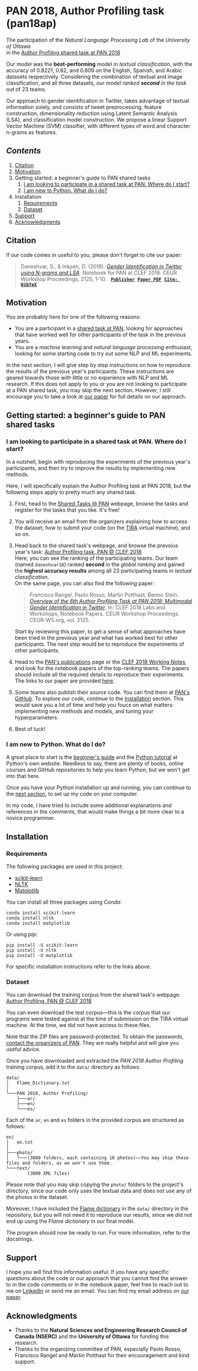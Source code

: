 # PAN 2018, Author Profiling task (pan18ap)
The participation of the *Natural Language Processing Lab* of the *University of Ottawa*\
in the [Author Profiling shared task at PAN 2018](https://pan.webis.de/clef18/pan18-web/author-profiling.html)

Our model was the **best-performing** model in *textual classification*, with the accuracy of 0.8221, 0.82, and 0.809 on the English, Spanish, and Arabic datasets respectively. Considering the combination of textual and image classification, and all three datasets, *our model ranked __second__ in the task* out of 23 teams.

Our approach to gender identification in Twitter, takes advantage of textual information solely, and consists of tweet preprocessing, feature construction, dimensionality reduction using Latent Semantic Analysis (LSA), and classification model construction. We propose a linear Support Vector Machine (SVM) classifier, with different types of word and character n-grams as features.


## *Contents*
1. [Citation](#citation)
1. [Motivation](#motivation)
1. Getting started: a beginner's guide to PAN shared tasks
    1. [I am looking to participate in a shared task at PAN. Where do I start?](#i-am-looking-to-participate-in-a-shared-task-at-pan-where-do-i-start)
    1. [I am new to Python. What do I do?](#i-am-new-to-python-what-do-i-do)
1. Installation
    1. [Requirements](#requirements)
    1. [Dataset](#dataset)
1. [Support](#support)
1. [Acknowledgments](#acknowledgments)


## Citation
If our code comes in useful to you, please don't forget to cite our paper:
> Daneshvar, S., & Inkpen, D. (2018). [*Gender Identification in Twitter using N-grams and LSA*](https://scholar.google.com/scholar?cluster=4499254726211723674). Notebook for PAN at CLEF 2018. CEUR Workshop Proceedings, 2125, 1–10. &nbsp; [**`Publisher`**](http://ceur-ws.org/Vol-2125/) &nbsp;[**`Paper PDF`**](http://ceur-ws.org/Vol-2125/paper_213.pdf) &nbsp;[**`Cite: BibTeX`**](../../raw/master/Daneshvar2018.bib)


## Motivation
You are probably here for one of the following reasons:
- You are a participant in a [shared task at PAN](https://pan.webis.de/tasks.html), looking for approaches that have worked well for other participants of the task in the previous years.
- You are a *machine learning* and *natural language processing* enthusiast, looking for some starting code to try out some NLP and ML experiments.

In the next section, I will give step by step instructions on how to reproduce the results of the previous year's participants. These instructions are geared towards those with little or no experience with NLP and ML research. If this does not apply to you or you are not looking to participate at a PAN shared task, you may skip the next section. However, I still encourage you to take a look at [our paper](#citation) for full details on our approach.


## Getting started: a beginner's guide to PAN shared tasks
### I am looking to participate in a shared task at PAN. Where do I start?
In a nutshell, begin with reproducing the experiments of the previous year's participants, and then try to improve the results by implementing new methods.

Here, I will specifically explain the Author Profiling task at PAN 2018, but the following steps apply to pretty much any shared task.
1. First, head to the [Shared Tasks @ PAN](https://pan.webis.de/tasks.html) webpage, browse the tasks and register for the tasks that you like. It's free!
1. You will receive an email from the organizers explaining how to access the dataset, how to submit your code (on the [TIRA](https://www.tira.io) virtual machine), and so on.
1. Head back to the shared task's webpage, and browse the prevoius year's task: [Author Profiling task, PAN @ CLEF 2018](https://pan.webis.de/clef18/pan18-web/author-profiling.html)\
Here, you can see the ranking of the participating teams. Our team (named `daneshvar18`) ranked **second** in the *global ranking* and gained the **highest accuracy results** among all 23 participating teams in *textual classification*.\
On the same page, you can also find the following paper:
    > Francisco Rangel, Paolo Rosso, Martin Potthast, Benno Stein. [*Overview of the 6th Author Profiling Task at PAN 2018: Multimodal Gender Identification in Twitter*](http://ceur-ws.org/Vol-2125/invited_paper_15.pdf). In: CLEF 2018 Labs and Workshops, Notebook Papers. CEUR Workshop Proceedings. CEUR-WS.org, vol. 2125.
    
    Start by reviewing this paper, to get a sense of what approaches have been tried in the previous year and what has worked best for other participants. The next step would be to reproduce the experiments of other participants.
1. Head to the [PAN's publications](https://pan.webis.de/publications.html) page or the [CLEF 2018 Working Notes](http://ceur-ws.org/Vol-2125/), and look for the notebook papers of the top-ranking teams.
The papers should include all the required details to reproduce their experiments. The links to our paper are provided [here](#citation).
1. Some teams also publish their source code. You can find them at [PAN's GitHub](https://github.com/pan-webis-de). To explore our code, continue to the [Installation](#installation) section. This would save you a lot of time and help you foucs on what matters: implementing new methods and models, and tuning your hyperparameters.
1. Best of luck!

### I am new to Python. What do I do?
A great place to start is the [beginner's guide](https://www.python.org/about/gettingstarted/) and the [Python tutorial](https://docs.python.org/3/tutorial/) at Python's own website. Needless to say, there are plenty of books, online courses and GitHub repositories to help you learn Python, but we won't get into that here.

Once you have your Python installation up and running, you can continue to the [next section](#installation), to set up my code on your computer.

In my code, I have tried to include some additional explanations and references in the comments, that would make things a bit more clear to a novice programmer.


## Installation
### Requirements
The following packages are used in this project:
- [scikit-learn](https://scikit-learn.org/stable/install.html)
- [NLTK](https://www.nltk.org/install.html)
- [Matplotlib](https://matplotlib.org/users/installing.html)

You can install all three packages using *Conda*:
```
conda install scikit-learn
conda install nltk
conda install matplotlib
```

Or using *pip*:
```
pip install -U scikit-learn
pip install -U nltk
pip install -U matplotlib
```

For specific installation instructions refer to the links above.

### Dataset
You can download the training corpus from the shared task's webpage: [Author Profiling, PAN @ CLEF 2018](https://pan.webis.de/clef18/pan18-web/author-profiling.html)

You can even download the test corpus—this is the corpus that our programs were tested against at the time of submission on the TIRA virtual machine. At the time, we did not have access to these files.

Note that the ZIP files are password-protected. To obtain the passwords, [contact the organizers of PAN](https://pan.webis.de/contact.html). They are really helpful and will give you useful advice.

Once you have downloaded and extracted the *PAN 2018 Author Profiling* training corpus, add it to the `data/` directory as follows:
```
data/
│   Flame_Dictionary.txt
│
└───PAN 2018, Author Profiling/
    ├───ar/
    ├───en/
    └───es/
```

Each of the `ar`, `en` and `es` folders in the provided corpus are structured as follows:
```
en/
│   en.txt
│
├───photo/
│   └───(3000 folders, each containing 10 photos)——You may skip these files and folders, as we won't use them.
└───text/
        (3000 XML files)
```

Please note that you may skip copying the `photo/` folders to the project's directory, since our code only uses the textual data and does not use any of the photos in the dataset.

Moreover, I have included the [Flame dictionary](http://www.site.uottawa.ca/~diana/resources/) in the `data/` directory in the repository, but you will not need it to reproduce our results, since we did not end up using the *Flame dictionary* in our final model.

The program should now be ready to run. For more information, refer to the docstrings.


## Support
I hope you will find this information useful. If you have any specific questions about the code or our approach that you cannot find the answer to in the code comments or in the notebook paper, feel free to reach out to me on [LinkedIn](https://www.linkedin.com/in/samandaneshvar/) or send me an email. You can find my email address on [our paper](#citation).


## Acknowledgments
- Thanks to the **Natural Sciences and Engineering Research Council of Canada (NSERC)** and the **University of Ottawa** for funding this research.
- Thanks to the organizing committee of PAN, especially Paolo Rosso, Francisco Rangel and Martin Potthast for their encouragement and kind support.
